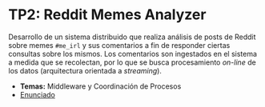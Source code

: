 # TP2: Reddit Memes Analyzer

Desarrollo de un sistema distribuido que realiza análisis de posts de Reddit sobre memes `#me_irl` y sus comentarios a fin de responder ciertas consultas sobre los mismos. Los comentarios son ingestados en el sistema a medida que se recolectan, por lo que se busca procesamiento _on-line_ de los datos (arquitectura orientada a _streaming_).

- **Temas:** Middleware y Coordinación de Procesos
- [Enunciado](./docs/Enunciado.pdf)
